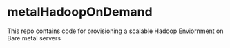 # metalHadoopOnDemand
This repo contains code for provisioning a scalable Hadoop Enviornment on Bare metal servers
